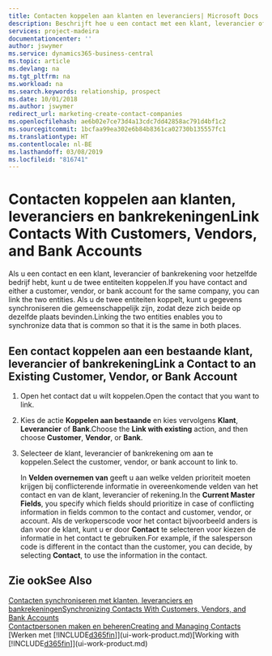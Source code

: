 ```yaml
---
title: Contacten koppelen aan klanten en leveranciers| Microsoft Docs
description: Beschrijft hoe u een contact met een klant, leverancier of bankrekening van hetzelfde bedrijf koppelt, zodat u algemene gegevens kunt synchroniseren.
services: project-madeira
documentationcenter: ''
author: jswymer
ms.service: dynamics365-business-central
ms.topic: article
ms.devlang: na
ms.tgt_pltfrm: na
ms.workload: na
ms.search.keywords: relationship, prospect
ms.date: 10/01/2018
ms.author: jswymer
redirect_url: marketing-create-contact-companies
ms.openlocfilehash: ae6b02e7ce73d4a13cdc7dd42858ac791d4bf1c2
ms.sourcegitcommit: 1bcfaa99ea302e6b84b8361ca02730b135557fc1
ms.translationtype: HT
ms.contentlocale: nl-BE
ms.lasthandoff: 03/08/2019
ms.locfileid: "816741"
---
```

# <a name="link-contacts-with-customers-vendors-and-bank-accounts"></a><span data-ttu-id="9b10c-103">Contacten koppelen aan klanten, leveranciers en bankrekeningen</span><span class="sxs-lookup"><span data-stu-id="9b10c-103">Link Contacts With Customers, Vendors, and Bank Accounts</span></span>
<span data-ttu-id="9b10c-104">Als u een contact en een klant, leverancier of bankrekening voor hetzelfde bedrijf hebt, kunt u de twee entiteiten koppelen.</span><span class="sxs-lookup"><span data-stu-id="9b10c-104">If you have contact and either a customer, vendor, or bank account for the same company, you can link the two entities.</span></span> <span data-ttu-id="9b10c-105">Als u de twee entiteiten koppelt, kunt u gegevens synchroniseren die gemeenschappelijk zijn, zodat deze zich beide op dezelfde plaats bevinden.</span><span class="sxs-lookup"><span data-stu-id="9b10c-105">Linking the two entities enables you to synchronize data that is common so that it is the same in both places.</span></span>

## <a name="link-a-contact-to-an-existing-customer-vendor-or-bank-account"></a><span data-ttu-id="9b10c-106">Een contact koppelen aan een bestaande klant, leverancier of bankrekening</span><span class="sxs-lookup"><span data-stu-id="9b10c-106">Link a Contact to an Existing Customer, Vendor, or Bank Account</span></span>
1. <span data-ttu-id="9b10c-107">Open het contact dat u wilt koppelen.</span><span class="sxs-lookup"><span data-stu-id="9b10c-107">Open the contact that you want to link.</span></span>
2. <span data-ttu-id="9b10c-108">Kies de actie **Koppelen aan bestaande** en kies vervolgens **Klant**, **Leverancier** of **Bank**.</span><span class="sxs-lookup"><span data-stu-id="9b10c-108">Choose the **Link with existing** action, and then choose **Customer**, **Vendor**, or **Bank**.</span></span>
3. <span data-ttu-id="9b10c-109">Selecteer de klant, leverancier of bankrekening om aan te koppelen.</span><span class="sxs-lookup"><span data-stu-id="9b10c-109">Select the customer, vendor, or bank account to link to.</span></span>

   <span data-ttu-id="9b10c-110">In **Velden overnemen van** geeft u aan welke velden prioriteit moeten krijgen bij conflicterende informatie in overeenkomende velden van het contact en van de klant, leverancier of rekening.</span><span class="sxs-lookup"><span data-stu-id="9b10c-110">In the **Current Master Fields**, you specify which fields should prioritize in case of conflicting information in fields common to the contact and customer, vendor, or account.</span></span> <span data-ttu-id="9b10c-111">Als de verkoperscode voor het contact bijvoorbeeld anders is dan voor de klant, kunt u er door **Contact** te selecteren voor kiezen de informatie in het contact te gebruiken.</span><span class="sxs-lookup"><span data-stu-id="9b10c-111">For example, if the salesperson code is different in the contact than the customer, you can decide, by selecting **Contact**, to use the information in the contact.</span></span>

## <a name="see-also"></a><span data-ttu-id="9b10c-112">Zie ook</span><span class="sxs-lookup"><span data-stu-id="9b10c-112">See Also</span></span>
[<span data-ttu-id="9b10c-113">Contacten synchroniseren met klanten, leveranciers en bankrekeningen</span><span class="sxs-lookup"><span data-stu-id="9b10c-113">Synchronizing Contacts With Customers, Vendors, and Bank Accounts</span></span>](marketing-synchronize-contacts-customers-vendors-bank-accounts.md)  
[<span data-ttu-id="9b10c-114">Contactpersonen maken en beheren</span><span class="sxs-lookup"><span data-stu-id="9b10c-114">Creating and Managing Contacts</span></span>](marketing-contacts.md)  
<span data-ttu-id="9b10c-115">[Werken met [!INCLUDE[d365fin](includes/d365fin_md.md)]](ui-work-product.md)</span><span class="sxs-lookup"><span data-stu-id="9b10c-115">[Working with [!INCLUDE[d365fin](includes/d365fin_md.md)]](ui-work-product.md)</span></span>  
